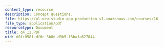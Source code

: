 ```yaml
---
content_type: resource
description: Concept questions.
file: https://ol-ocw-studio-app-production.s3.amazonaws.com/courses/16-01-unified-engineering-i-ii-iii-iv-fall-2005-spring-2006/d0fc058fdf6c3b8dd9b5f3bafa627844_q4_12.PDF
file_type: application/pdf
resourcetype: Document
title: q4_12.PDF
uid: d0fc058f-df6c-3b8d-d9b5-f3bafa627844
---
```

